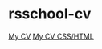 # rsschool-cv
[My CV](https://darya199325.github.io/rsschool-cv/cv)
[My CV CSS/HTML](https://darya199325.github.io/rsschool-cv/)